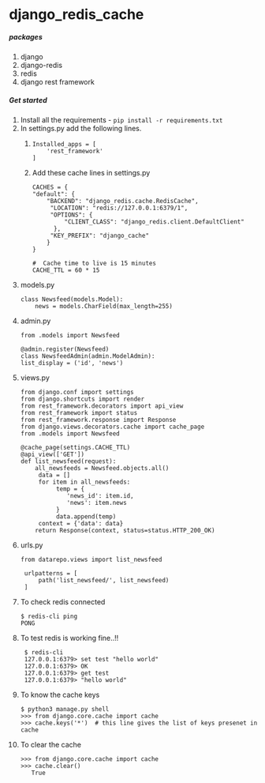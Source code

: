 # django_redis_cache


##### packages

1. django
2. django-redis
3. redis
4. django rest framework

##### Get started

1. Install all the requirements - `pip install -r requirements.txt`
2. In settings.py add the following lines.
    1. ```
       Installed_apps = [
           'rest_framework'
       ]
       ```
    2. Add these cache lines in settings.py
       ``` 
       CACHES = {
       "default": {
           "BACKEND": "django_redis.cache.RedisCache",
            "LOCATION": "redis://127.0.0.1:6379/1",
            "OPTIONS": {
                "CLIENT_CLASS": "django_redis.client.DefaultClient"
             },
            "KEY_PREFIX": "django_cache"
           }
       }
       
       #  Cache time to live is 15 minutes
       CACHE_TTL = 60 * 15
       ```
3. models.py
    ```
    class Newsfeed(models.Model):
        news = models.CharField(max_length=255)
   ```
4. admin.py
   ```
   from .models import Newsfeed
   
   @admin.register(Newsfeed)
   class NewsfeedAdmin(admin.ModelAdmin):
   list_display = ('id', 'news')

   ```
5. views.py
    ```
    from django.conf import settings
    from django.shortcuts import render
    from rest_framework.decorators import api_view
    from rest_framework import status
    from rest_framework.response import Response
    from django.views.decorators.cache import cache_page
    from .models import Newsfeed
    
    @cache_page(settings.CACHE_TTL)
    @api_view(['GET'])
    def list_newsfeed(request):
        all_newsfeeds = Newsfeed.objects.all()
         data = []
         for item in all_newsfeeds:
              temp = {
                 'news_id': item.id,
                 'news': item.news
              }
              data.append(temp)
         context = {'data': data}
        return Response(context, status=status.HTTP_200_OK)

    ```
6. urls.py
   ```
   from datarepo.views import list_newsfeed
   
    urlpatterns = [
        path('list_newsfeed/', list_newsfeed)
    ]
   ```
7. To check redis connected
   ```
   $ redis-cli ping
   PONG
   ```
8. To test redis is working fine..!!
   ```
    $ redis-cli
    127.0.0.1:6379> set test "hello world"
    127.0.0.1:6379> OK
    127.0.0.1:6379> get test
    127.0.0.1:6379> "hello world"
    ```
9. To know the cache keys
    ```
   $ python3 manage.py shell
   >>> from django.core.cache import cache
   >>> cache.keys('*')  # this line gives the list of keys presenet in cache

   ```
10. To clear the cache
    ```
    >>> from django.core.cache import cache
    >>> cache.clear()
       True
    ```
